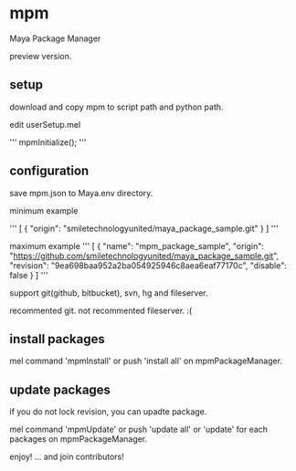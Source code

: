 mpm
===

Maya Package Manager

preview version.

setup
-----

download and copy mpm to script path and python path.

edit userSetup.mel

'''
mpmInitialize();
'''


configuration
-------------

save mpm.json to Maya.env directory.

minimum example

'''
[
    {
		"origin": "smiletechnologyunited/maya_package_sample.git"
    }
]
'''

maximum example 
'''
[
    {
		"name": "mpm_package_sample",
		"origin": "https://github.com/smiletechnologyunited/maya_package_sample.git",
		"revision": "9ea698baa952a2ba054925946c8aea6eaf77170c",
		"disable": false
    }
]
'''

support git(github, bitbucket), svn, hg and fileserver.

recommented git.
not recommented fileserver. :(

install packages
----------------

mel command 'mpmInstall'
or 
push 'install all' on mpmPackageManager.

update packages
---------------

if you do not lock revision, you can upadte package.

mel command 'mpmUpdate'
or 
push 'update all' or 'update' for each packages on mpmPackageManager.


enjoy!
... and join contributors!


